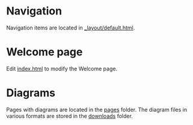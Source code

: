 # Navigation

Navigation items are located in [_layout/default.html](https://github.com/pd-models/pd-models.github.io/edit/master/_layouts/default.html).

# Welcome page

Edit [index.html](https://github.com/pd-models/pd-models.github.io/blob/master/index.html) to modify the Welcome page.

# Diagrams

Pages with diagrams are located in the [pages](/pages) folder.
The diagram files in various formats are stored in the [downloads](/downloads) folder.




